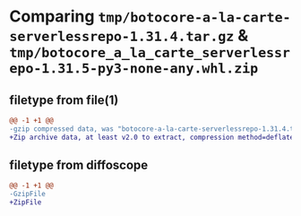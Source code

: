 # Comparing `tmp/botocore-a-la-carte-serverlessrepo-1.31.4.tar.gz` & `tmp/botocore_a_la_carte_serverlessrepo-1.31.5-py3-none-any.whl.zip`

## filetype from file(1)

```diff
@@ -1 +1 @@
-gzip compressed data, was "botocore-a-la-carte-serverlessrepo-1.31.4.tar", last modified: Tue Jul 18 01:55:39 2023, max compression
+Zip archive data, at least v2.0 to extract, compression method=deflate
```

## filetype from diffoscope

```diff
@@ -1 +1 @@
-GzipFile
+ZipFile
```

